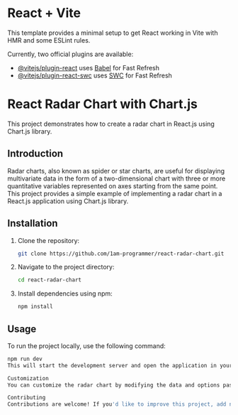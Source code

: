 # React + Vite

This template provides a minimal setup to get React working in Vite with HMR and some ESLint rules.

Currently, two official plugins are available:

- [@vitejs/plugin-react](https://github.com/vitejs/vite-plugin-react/blob/main/packages/plugin-react/README.md) uses [Babel](https://babeljs.io/) for Fast Refresh
- [@vitejs/plugin-react-swc](https://github.com/vitejs/vite-plugin-react-swc) uses [SWC](https://swc.rs/) for Fast Refresh




# React Radar Chart with Chart.js

This project demonstrates how to create a radar chart in React.js using Chart.js library.

## Introduction

Radar charts, also known as spider or star charts, are useful for displaying multivariate data in the form of a two-dimensional chart with three or more quantitative variables represented on axes starting from the same point. This project provides a simple example of implementing a radar chart in a React.js application using Chart.js library.

## Installation

1. Clone the repository:

    ```bash
    git clone https://github.com/1am-programmer/react-radar-chart.git
    ```

2. Navigate to the project directory:

    ```bash
    cd react-radar-chart
    ```

3. Install dependencies using npm:

    ```bash
    npm install
    ```

## Usage

To run the project locally, use the following command:

```bash
npm run dev
This will start the development server and open the application in your default web browser. You should see a radar chart displayed with sample data.

Customization
You can customize the radar chart by modifying the data and options passed to the Chart.js component in the RadarChart.js file. Chart.js provides extensive documentation on customization options available for radar charts, including axes configuration, colors, labels, and more. Refer to the Chart.js documentation for more information.

Contributing
Contributions are welcome! If you'd like to improve this project, add new features, or fix bugs, feel free to fork the repository and submit a pull request.
